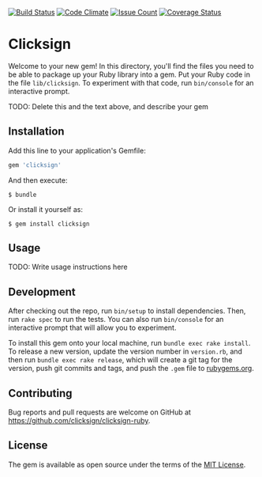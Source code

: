 [![Build Status](https://travis-ci.org/clicksign/clicksign-ruby.svg)](https://travis-ci.org/clicksign/clicksign-ruby)
[![Code Climate](https://codeclimate.com/github/clicksign/clicksign-ruby/badges/gpa.svg)](https://codeclimate.com/github/clicksign/clicksign-ruby)
[![Issue Count](https://codeclimate.com/github/clicksign/clicksign-ruby/badges/issue_count.svg)](https://codeclimate.com/github/clicksign/clicksign-ruby)
[![Coverage Status](https://coveralls.io/repos/clicksign/clicksign-ruby/badge.svg?branch=v0.2.x&service=github)](https://coveralls.io/github/clicksign/clicksign-ruby?branch=v0.2.x)

# Clicksign

Welcome to your new gem! In this directory, you'll find the files you need to be able to package up your Ruby library into a gem. Put your Ruby code in the file `lib/clicksign`. To experiment with that code, run `bin/console` for an interactive prompt.

TODO: Delete this and the text above, and describe your gem

## Installation

Add this line to your application's Gemfile:

```ruby
gem 'clicksign'
```

And then execute:

    $ bundle

Or install it yourself as:

    $ gem install clicksign

## Usage

TODO: Write usage instructions here

## Development

After checking out the repo, run `bin/setup` to install dependencies. Then, run `rake spec` to run the tests. You can also run `bin/console` for an interactive prompt that will allow you to experiment.

To install this gem onto your local machine, run `bundle exec rake install`. To release a new version, update the version number in `version.rb`, and then run `bundle exec rake release`, which will create a git tag for the version, push git commits and tags, and push the `.gem` file to [rubygems.org](https://rubygems.org).

## Contributing

Bug reports and pull requests are welcome on GitHub at https://github.com/clicksign/clicksign-ruby.


## License

The gem is available as open source under the terms of the [MIT License](http://opensource.org/licenses/MIT).


